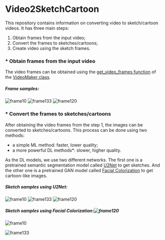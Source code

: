 # Video2SketchCartoon

This repository contains information on converting video to sketch/cartoon videos. It has three main steps:
1. Obtain frames from the input video;
2. Convert the frames to sketches/cartoons;
3. Create video using the sketch frames.

### * Obtain frames from the input video
The video frames can be obtained using the [get_video_frames function](https://github.com/bekhzod-olimov/Create-Image-Video-Sketch/blob/e8730aaaec2d50665fb49a766194f8cc3e6ff9d7/utils.py#L14C5-L34C56) of the [VideoMaker class](https://github.com/bekhzod-olimov/Create-Image-Video-Sketch/blob/899c258091f561b82820e3650b27fab3d2a961ce/utils.py).
##### Frame samples:

![frame10](https://github.com/bekhzod-olimov/Create-Image-Video-Sketch/assets/50166164/c6ce1f18-3a5e-4cc2-99d6-45e354a15016)
![frame133](https://github.com/bekhzod-olimov/Create-Image-Video-Sketch/assets/50166164/2d3d0592-3a25-43d2-aeea-b19ea185328d)
![frame120](https://github.com/bekhzod-olimov/Create-Image-Video-Sketch/assets/50166164/1e3bc0a7-edbc-4737-944a-dfa5e5b22115)


### * Convert the frames to sketches/cartoons
After obtaining the video frames from the step 1, the images can be converted to sketches/cartoons. This process can be done using two methods:

- a simple ML method: faster, lower quality;
- a more powerful DL methods*: slower, higher quality.
  
As the DL models, we use two different networks. The first one is a pretrained semantic segmentation model called [U2Net](https://github.com/xuebinqin/U-2-Net) to get sketches.
And the other one is a pretrained GAN model called [Facial Colorization](https://github.com/SystemErrorWang/FacialCartoonization) to get cartoon-like images.

##### Sketch samples using U2Net:

![frame10](https://github.com/bekhzod-olimov/Create-Image-Video-Sketch/assets/50166164/143cfba4-7d0a-44ce-9880-756bc5f015ea)
![frame133](https://github.com/bekhzod-olimov/Create-Image-Video-Sketch/assets/50166164/c28d4764-de9a-47de-b11d-63aa9eb4ccbd)
![frame120](https://github.com/bekhzod-olimov/Create-Image-Video-Sketch/assets/50166164/b33d0939-932f-429e-9fa8-ec0f98a92ac5)

##### Sketch samples using Facial Colorization:![frame120](https://github.com/bekhzod-olimov/Create-Image-Video-Sketch/assets/50166164/0785f4ff-8762-46ac-be41-7c16971729fe)
![frame10](https://github.com/bekhzod-olimov/Create-Image-Video-Sketch/assets/50166164/b5c5e1e8-a99a-4af8-b026-80fba67cb172)


![frame133](https://github.com/bekhzod-olimov/Create-Image-Video-Sketch/assets/50166164/a181d4d6-1801-4f23-b82c-362c20f9de4a)
